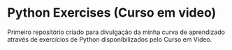 # Python Exercises (Curso em video)
 Primeiro repositório criado para divulgação da minha curva de aprendizado através de exercícios de Python disponibilizados pelo Curso em Vídeo.

